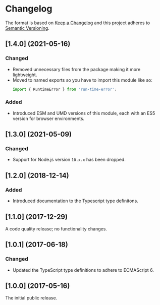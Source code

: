 # Changelog

The format is based on [Keep a Changelog](http://keepachangelog.com/) and this project adheres to [Semantic Versioning](https://semver.org/spec/v2.0.0.html).

## [1.4.0] (2021-05-16)

### Changed

- Removed unnecessary files from the package making it more lightweight.
- Moved to named exports so you have to import this module like so:
  ``` js
  import { RuntimeError } from 'run-time-error';
  ```

### Added

- Introduced ESM and UMD versions of this module, each with an ES5 version for browser environments.

## [1.3.0] (2021-05-09)

### Changed

- Support for Node.js version `10.x.x` has been dropped.

## [1.2.0] (2018-12-14)

### Added

- Introduced documentation to the Typescript type definitons.

## [1.1.0] (2017-12-29)

A code quality release; no functionality changes.

## [1.0.1] (2017-06-18)

### Changed

- Updated the TypeScript type definitions to adhere to ECMAScript 6.

## [1.0.0] (2017-05-16)

The initial public release.
